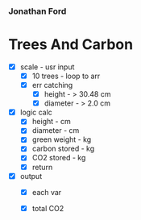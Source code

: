 ### Jonathan Ford
# Trees And Carbon

- [x] scale - usr input
    - [x] 10 trees - loop to arr 
    - [x] err catching
        - [x] height - > 30.48 cm
        - [x] diameter - > 2.0 cm
- [x] logic calc
    - [x] height - cm
    - [x] diameter - cm
    - [x] green weight - kg
    - [x] carbon stored - kg
    - [x] CO2 stored - kg
    - [x] return
- [x] output
    - [x] each var
    - [x] total CO2

